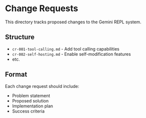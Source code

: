 # Change Requests

This directory tracks proposed changes to the Gemini REPL system.

## Structure

- `cr-001-tool-calling.md` - Add tool calling capabilities
- `cr-002-self-hosting.md` - Enable self-modification features
- etc.

## Format

Each change request should include:
- Problem statement
- Proposed solution
- Implementation plan
- Success criteria
